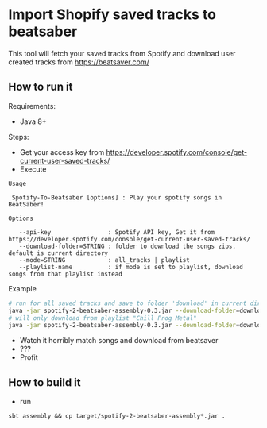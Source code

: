 # Import Shopify saved tracks to beatsaber

This tool will fetch your saved tracks from Spotify and download user created tracks from https://beatsaver.com/

## How to run it
Requirements:
- Java 8+

Steps:
- Get your access key from https://developer.spotify.com/console/get-current-user-saved-tracks/
- Execute 
```
Usage

 Spotify-To-Beatsaber [options] : Play your spotify songs in BeatSaber!

Options

   --api-key                : Spotify API key, Get it from https://developer.spotify.com/console/get-current-user-saved-tracks/
   --download-folder=STRING : folder to download the songs zips, default is current directory
   --mode=STRING            : all_tracks | playlist
   --playlist-name          : if mode is set to playlist, download songs from that playlist instead
```
Example
```sh
# run for all saved tracks and save to folder 'download' in current directory
java -jar spotify-2-beatsaber-assembly-0.3.jar --download-folder=download --mode=all_tracks --api-key=<api-key-here>
# will only download from playlist "Chill Prog Metal"
java -jar spotify-2-beatsaber-assembly-0.3.jar --download-folder=download --mode=playlist --playlist-name="Chill Prog Metal" --api-key=<api-key-here>
```

- Watch it horribly match songs and download from beatsaver
- ???
- Profit

## How to build it
- run 
```
sbt assembly && cp target/spotify-2-beatsaber-assembly*.jar .
```